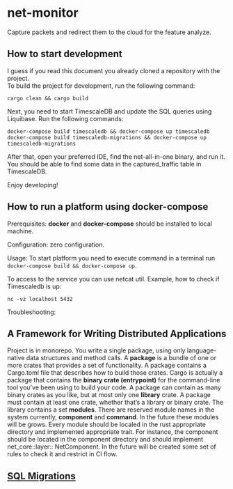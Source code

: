 # net-monitor

Capture packets and redirect them to the cloud for the feature analyze.

## How to start development

I guess if you read this document you already cloned a repository with the project.  
To build the project for development, run the following command:

``
cargo clean && cargo build
``

Next, you need to start TimescaleDB and update the SQL queries using Liquibase. Run the following
commands:

``
docker-compose build timescaledb && docker-compose up timescaledb
``  
``
docker-compose build timescaledb-migrations && docker-compose up timescaledb-migrations
``

After that, open your preferred IDE, find the net-all-in-one binary, and run it. You should be able
to find some data in the captured_traffic table in TimescaleDB.

Enjoy developing!

## How to run a platform using docker-compose

Prerequisites: **docker** and **docker-compose** should be installed to local machine.

Configuration: zero configuration.

Usage: To start platform you need to execute command in a terminal
run ``docker-compose build && docker-compose up``.

To access to the service you can use netcat util. Example, how to check if Timescaledb is up:

``nc -vz localhost 5432``

Troubleshooting:  

## A Framework for Writing Distributed Applications

Project is in monorepo.
You write a single package, using only language-native data structures and method calls.
A **package** is a bundle of one or more crates that provides a set of functionality. A package
contains a Cargo.toml file that describes how to build those crates. Cargo is actually a package
that contains the **binary crate (entrypoint)** for the command-line tool you’ve been using to build
your code. A package can contain as many binary crates as you like, but at most only one **library**
crate. A package must contain at least one crate, whether that’s a library or binary crate. The
library contains a set **modules**. There are reserved module names in the system currently,
**component** and **command**. In the future these modules will be grows. Every module should
be localed in the rust appropriate directory and implemented appropriate trait. For instance, the
component should be located in the component directory and should implement net_core::layer::
NetComponent. In the future will be created some set of rules to check it and restrict in CI flow.

## [SQL Migrations](net-timescale%2Fmigrations)